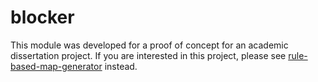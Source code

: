 # blocker
This module was developed for a proof of concept for an academic dissertation project.
If you are interested in this project, please see [rule-based-map-generator](https://github.com/letiagoalves/rule-based-map-generator) instead.
